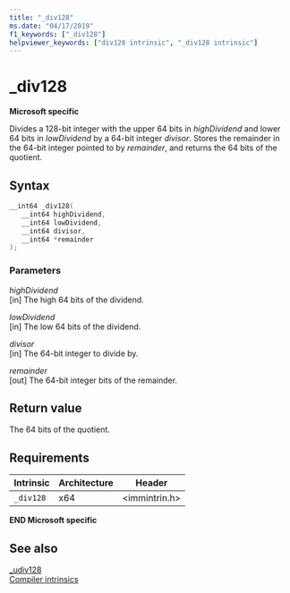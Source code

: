 ```yaml
---
title: "_div128"
ms.date: "04/17/2019"
f1_keywords: ["_div128"]
helpviewer_keywords: ["div128 intrinsic", "_div128 intrinsic"]
---
```

# _div128

**Microsoft specific**

Divides a 128-bit integer with the upper 64 bits in *highDividend* and lower 64 bits in *lowDividend* by a 64-bit integer *divisor*. Stores the remainder in the 64-bit integer pointed to by *remainder*, and returns the 64 bits of the quotient.

## Syntax

```C
__int64 _div128(
   __int64 highDividend,
   __int64 lowDividend,
   __int64 divisor,
   __int64 *remainder
);
```

### Parameters

*highDividend* \
[in] The high 64 bits of the dividend.

*lowDividend* \
[in] The low 64 bits of the dividend.

*divisor* \
[in] The 64-bit integer to divide by.

*remainder* \
[out] The 64-bit integer bits of the remainder.

## Return value

The 64 bits of the quotient.

## Requirements

|Intrinsic|Architecture|Header|
|---------------|------------------|------------|
|`_div128`|x64|\<immintrin.h>|

**END Microsoft specific**

## See also

[_udiv128](../intrinsics/udiv128.md) \
[Compiler intrinsics](../intrinsics/compiler-intrinsics.md)
